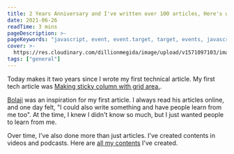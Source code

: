 ```yaml
---
title: 2 Years Anniversary and I've written over 100 articles, Here's what I've learned
date: 2021-06-26
readTime: 3 mins
pageDescription: >-
pageKeywords: "javascript, event, event.target, target, events, javascript events"
cover: >-
  https://res.cloudinary.com/dillionmegida/image/upload/v1571097103/images/blogs_cover/understanding-event.target_o5l0cq.jpg
tags: ["general"]
---
```


Today makes it two years since I wrote my first technical article. My first tech article was [Making sticky column with grid area.](https://dev.to/dillionmegida/making-sticky-column-with-grid-area-5eph).

[Bolaji](https://twitter.com/iambolajiayo) was an inspiration for my first article. I always read his articles online, and one day felt, "I could also write something and have people learn from me too". At the time, I knew I didn't know so much, but I just wanted people to learn from me.

Over time, I've also done more than just articles. I've created contents in videos and podcasts. Here are [all my contents](/contents) I've created.
